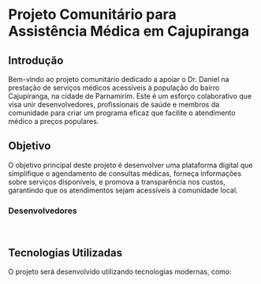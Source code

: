 <!DOCTYPE html>
<html>
<head>
</head>
<body>
<h1>Projeto Comunit&aacute;rio para Assist&ecirc;ncia M&eacute;dica em Cajupiranga</h1>
<h2>Introdu&ccedil;&atilde;o</h2>
<p>Bem-vindo ao projeto comunit&aacute;rio dedicado a apoiar o Dr. Daniel na presta&ccedil;&atilde;o de servi&ccedil;os m&eacute;dicos acess&iacute;veis &agrave; popula&ccedil;&atilde;o do bairro Cajupiranga, na cidade de Parnamirim. Este &eacute; um esfor&ccedil;o colaborativo que visa unir desenvolvedores, profissionais de sa&uacute;de e membros da comunidade para criar um programa eficaz que facilite o atendimento m&eacute;dico a pre&ccedil;os populares.</p>
<h2>Objetivo</h2>
<p>O objetivo principal deste projeto &eacute; desenvolver uma plataforma digital que simplifique o agendamento de consultas m&eacute;dicas, forne&ccedil;a informa&ccedil;&otilde;es sobre servi&ccedil;os dispon&iacute;veis, e promova a transpar&ecirc;ncia nos custos, garantindo que os atendimentos sejam acess&iacute;veis &agrave; comunidade local.</p>
<h3>Desenvolvedores</h3>
<p>&nbsp;</p>
<h2>Tecnologias Utilizadas</h2>
<p>O projeto ser&aacute; desenvolvido utilizando tecnologias modernas, como:</p>
<p>&nbsp;</p>
<p>&nbsp;</p>
<p>&nbsp;</p>
</body>
</html>
